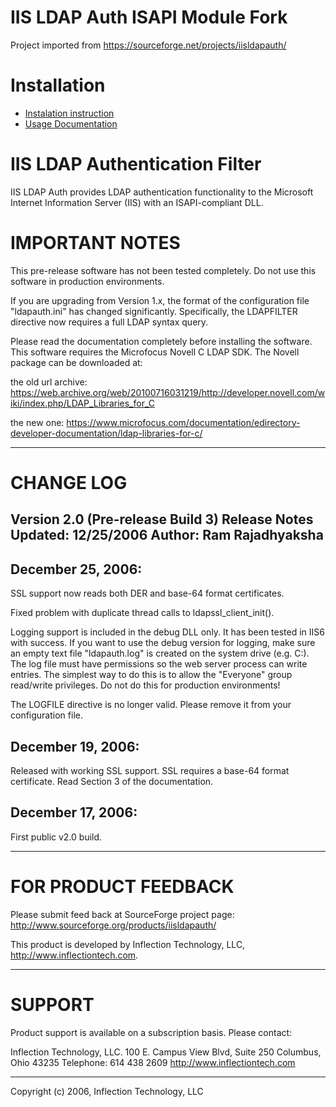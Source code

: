 # IIS LDAP Auth ISAPI Module Fork 

Project imported from https://sourceforge.net/projects/iisldapauth/

# Installation

- [Instalation instruction](documentation/INSTALL.md)
- [Usage Documentation](documentation/IIS%20LDAP%20Authentication%20Filter%20Documentation.odt)

# IIS LDAP Authentication Filter

IIS LDAP Auth provides LDAP authentication functionality to the Microsoft Internet Information Server (IIS) with an ISAPI-compliant DLL.

# IMPORTANT NOTES

This pre-release software has not been tested completely. Do 
not use this software in production environments.

If you are upgrading from Version 1.x, the format of the
configuration file "ldapauth.ini" has changed significantly.
Specifically, the LDAPFILTER directive now requires a full
LDAP syntax query.

Please read the documentation completely before installing
the software. This software requires the Microfocus Novell C LDAP SDK. 
The Novell package can be downloaded at:

the old url archive:
https://web.archive.org/web/20100716031219/http://developer.novell.com/wiki/index.php/LDAP_Libraries_for_C

the new one:
https://www.microfocus.com/documentation/edirectory-developer-documentation/ldap-libraries-for-c/

---------------------------------------------------------------
# CHANGE LOG

Version  2.0 (Pre-release Build 3) Release Notes
Updated: 12/25/2006
Author:  Ram Rajadhyaksha
---------------------------------------------------------------

## December 25, 2006:

SSL support now reads both DER and base-64 format certificates.

Fixed problem with duplicate thread calls to 
ldapssl_client_init().

Logging support is included in the debug DLL only. It has been
tested in IIS6 with success. If you want to use the debug
version for logging, make sure an empty text file 
"ldapauth.log" is created on the system drive (e.g. C:\). The 
log file must have permissions so the web server process can 
write entries. The simplest way to do this is to allow the 
"Everyone" group read/write privileges. Do not do this for 
production environments!

The LOGFILE directive is no longer valid. Please remove it from
your configuration file.


## December 19, 2006: 

Released with working SSL support. SSL requires a base-64 
format certificate. Read Section 3 of the documentation.


## December 17, 2006:

First public v2.0 build.


---------------------------------------------------------------
# FOR PRODUCT FEEDBACK

Please submit feed back at SourceForge project page:
http://www.sourceforge.org/products/iisldapauth/

This product is developed by Inflection Technology, LLC,
http://www.inflectiontech.com.


---------------------------------------------------------------
# SUPPORT

Product support is available on a subscription basis. Please
contact:

Inflection Technology, LLC.
100 E. Campus View Blvd, Suite 250
Columbus, Ohio 43235
Telephone: 614 438 2609
http://www.inflectiontech.com


---------------------------------------------------------------
Copyright (c) 2006, Inflection Technology, LLC
